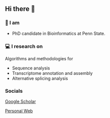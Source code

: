 ## Hi there 👋

<!--
**x-zang/x-zang** is a ✨ _special_ ✨ repository because its `README.md` (this file) appears on your GitHub profile.

Here are some ideas to get you started:

- 🔭 I’m currently working on ...
- 🌱 I’m currently learning ...
- 👯 I’m looking to collaborate on ...
- 🤔 I’m looking for help with ...
- 💬 Ask me about ...
- 📫 How to reach me: ...
- 😄 Pronouns: ...
- ⚡ Fun fact: ...
-->
### 🧬 I am 
- PhD candidate in Bioinformatics at Penn State.

### 💻 I research on
Algorithms and methodologies for 
- Sequence analysis 
- Transcriptome annotation and assembly
- Alternative splicing analysis

### Socials
[Google Scholar](https://scholar.google.com/citations?user=tZhzac0AAAAJ)

[Personal Web](https://x-zang.github.io/)
